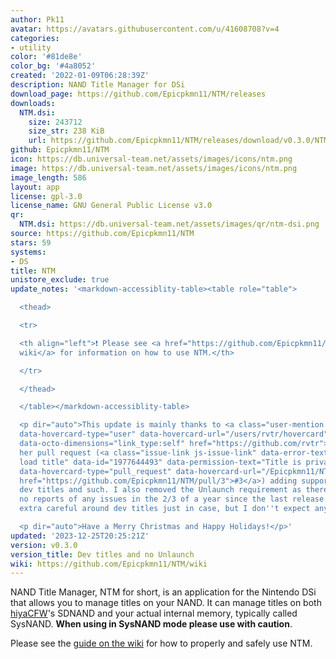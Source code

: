 ```yaml
---
author: Pk11
avatar: https://avatars.githubusercontent.com/u/41608708?v=4
categories:
- utility
color: '#81de8e'
color_bg: '#4a8052'
created: '2022-01-09T06:28:39Z'
description: NAND Title Manager for DSi
download_page: https://github.com/Epicpkmn11/NTM/releases
downloads:
  NTM.dsi:
    size: 243712
    size_str: 238 KiB
    url: https://github.com/Epicpkmn11/NTM/releases/download/v0.3.0/NTM.dsi
github: Epicpkmn11/NTM
icon: https://db.universal-team.net/assets/images/icons/ntm.png
image: https://db.universal-team.net/assets/images/icons/ntm.png
image_length: 586
layout: app
license: gpl-3.0
license_name: GNU General Public License v3.0
qr:
  NTM.dsi: https://db.universal-team.net/assets/images/qr/ntm-dsi.png
source: https://github.com/Epicpkmn11/NTM
stars: 59
systems:
- DS
title: NTM
unistore_exclude: true
update_notes: '<markdown-accessiblity-table><table role="table">

  <thead>

  <tr>

  <th align="left">❗ Please see <a href="https://github.com/Epicpkmn11/NTM/wiki">the
  wiki</a> for information on how to use NTM.</th>

  </tr>

  </thead>

  </table></markdown-accessiblity-table>

  <p dir="auto">This update is mainly thanks to <a class="user-mention notranslate"
  data-hovercard-type="user" data-hovercard-url="/users/rvtr/hovercard" data-octo-click="hovercard-link-click"
  data-octo-dimensions="link_type:self" href="https://github.com/rvtr">@rvtr</a> for
  her pull request (<a class="issue-link js-issue-link" data-error-text="Failed to
  load title" data-id="1977644493" data-permission-text="Title is private" data-url="https://github.com/Epicpkmn11/NTM/issues/3"
  data-hovercard-type="pull_request" data-hovercard-url="/Epicpkmn11/NTM/pull/3/hovercard"
  href="https://github.com/Epicpkmn11/NTM/pull/3">#3</a>) adding support for installing
  dev titles and such. I also removed the Unlaunch requirement as there have been
  no reports of any issues in the 2/3 of a year since the last release. Please be
  extra careful around dev titles just in case, but I don''t expect any issues.</p>

  <p dir="auto">Have a Merry Christmas and Happy Holidays!</p>'
updated: '2023-12-25T20:25:21Z'
version: v0.3.0
version_title: Dev titles and no Unlaunch
wiki: https://github.com/Epicpkmn11/NTM/wiki
---
```

NAND Title Manager, NTM for short, is an application for the Nintendo DSi that allows you to manage titles on your NAND. It can manage titles on both [hiyaCFW](https://wiki.ds-homebrew.com/hiyacfw/)'s SDNAND and your actual internal memory, typically called SysNAND. **When using in SysNAND mode please use with caution**.

Please see the [guide on the wiki](https://github.com/Epicpkmn11/NTM/wiki/How-to-Install-DSiWare) for how to properly and safely use NTM.